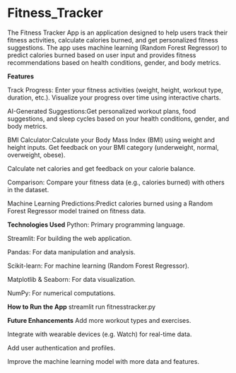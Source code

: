 # Fitness_Tracker
The Fitness Tracker App is an application designed to help users track their fitness activities, calculate calories burned, and get personalized fitness suggestions. The app uses machine learning (Random Forest Regressor) to predict calories burned based on user input and provides fitness recommendations based on health conditions, gender, and body metrics.

**Features**


Track Progress: Enter your fitness activities (weight, height, workout type, duration, etc.).
Visualize your progress over time using interactive charts.

AI-Generated Suggestions:Get personalized workout plans, food suggestions, and sleep cycles based on your health conditions, gender, and body metrics.

BMI Calculator:Calculate your Body Mass Index (BMI) using weight and height inputs.
Get feedback on your BMI category (underweight, normal, overweight, obese).


Calculate net calories and get feedback on your calorie balance.

Comparison: Compare your fitness data (e.g., calories burned) with others in the dataset.

Machine Learning Predictions:Predict calories burned using a Random Forest Regressor model trained on fitness data.

**Technologies Used**
Python: Primary programming language.

Streamlit: For building the web application.

Pandas: For data manipulation and analysis.

Scikit-learn: For machine learning (Random Forest Regressor).

Matplotlib & Seaborn: For data visualization.

NumPy: For numerical computations.

**How to Run the App**
streamlit run fitnesstracker.py


**Future Enhancements**
Add more workout types and exercises.

Integrate with wearable devices (e.g. Watch) for real-time data.

Add user authentication and profiles.

Improve the machine learning model with more data and features.
